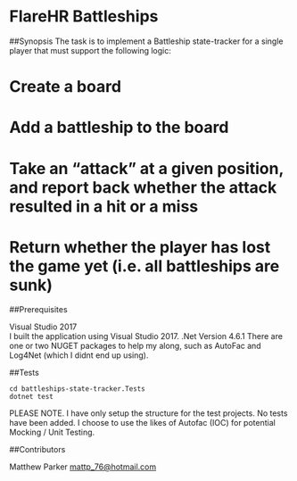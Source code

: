 # FlareHR Battleships

##Synopsis
The task is to implement a Battleship state-tracker for a single player that must support the following logic: 

# Create a board 
# Add a battleship to the board
# Take an “attack” at a given position, and report back whether the attack resulted in a hit or a miss
# Return whether the player has lost the game yet (i.e. all battleships are sunk) 
 

##Prerequisites

Visual Studio 2017  
I built the application using Visual Studio 2017. 
.Net Version 4.6.1
There are one or two NUGET packages to help my along, such as AutoFac and Log4Net (which I didnt end up using). 


##Tests  
```
cd battleships-state-tracker.Tests
dotnet test
```
PLEASE NOTE. I have only setup the structure for the test projects. No tests have been added. I choose to use the likes of Autofac (IOC) for potential Mocking / Unit Testing.


##Contributors

Matthew Parker
mattp_76@hotmail.com

